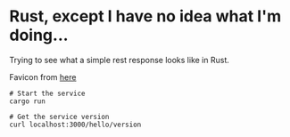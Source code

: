 Rust, except I have no idea what I'm doing...
=============================================

Trying to see what a simple rest response looks like in Rust.

Favicon from [here](https://favicon.io/emoji-favicons/rocket)

```
# Start the service
cargo run

# Get the service version
curl localhost:3000/hello/version
```